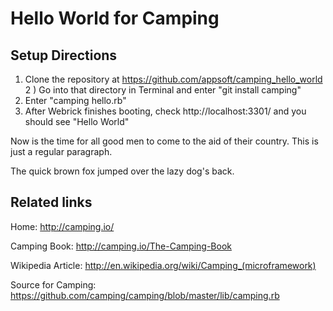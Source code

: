 Hello World for Camping
====================

Setup Directions
---------------------

1) Clone the repository at https://github.com/appsoft/camping_hello_world
2 ) Go into that directory in Terminal and enter "git install camping"
3) Enter "camping hello.rb"
4) After Webrick finishes booting, check http://localhost:3301/
and you should see "Hello World"

Now is the time for all good men to come to
the aid of their country. This is just a
regular paragraph.

The quick brown fox jumped over the lazy
dog's back.

Related links
---------------------

Home: <http://camping.io/>

Camping Book: <http://camping.io/The-Camping-Book>

Wikipedia Article: <http://en.wikipedia.org/wiki/Camping_(microframework)>

Source for Camping: <https://github.com/camping/camping/blob/master/lib/camping.rb>

